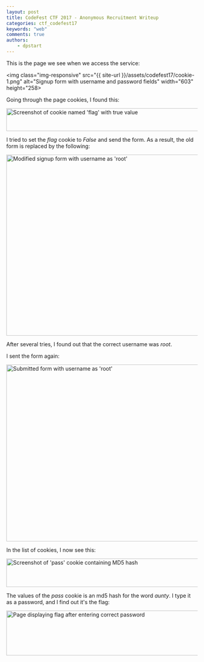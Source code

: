```yaml
---
layout: post
title: CodeFest CTF 2017 - Anonymous Recruitment Writeup
categories: ctf_codefest17
keywords: "web"
comments: true
authors:
    - dpstart
---
```




This is the page we see when we access the service:

<img class="img-responsive" src="{{ site-url }}/assets/codefest17/cookie-1.png" alt="Signup form with username and password fields" width="603" height="258>

Going through the page cookies, I found this:

<img class="img-responsive" src="{{ site-url }}/assets/codefest17/cookie-2.png" alt="Screenshot of cookie named 'flag' with true value" width="603" height="60">

I tried to set the *flag* cookie to *False* and send the form.
As a result, the old form is replaced by the following:

<img class="img-responsive" src="{{ site-url }}/assets/codefest17/cookie-3.png" alt="Modified signup form with username as 'root'" width="603" height="476">

After several tries, I found out that the correct username was *root*.

I sent the form again:

<img class="img-responsive" src="{{ site-url }}/assets/codefest17/cookie-6.png" alt="Submitted form with username as 'root'" width="603" height="465">


In the list of cookies, I now see this:

<img class="img-responsive" src="{{ site-url }}/assets/codefest17/cookie-4.png" alt="Screenshot of 'pass' cookie containing MD5 hash" width="603" height="75">

The values of the *pass* cookie is an md5 hash for the word *aunty*.
I type it as a password, and I find out it's the flag:

<img class="img-responsive" src="{{ site-url }}/assets/codefest17/cookie-5.png" alt="Page displaying flag after entering correct password" width="603" height="118">



